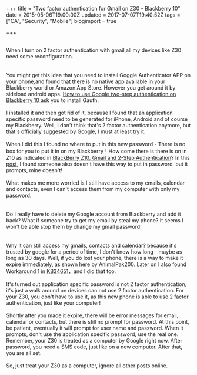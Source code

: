+++
title = "Two factor authentication for Gmail on Z30 - Blackberry 10"
date = 2015-05-06T19:00:00Z
updated = 2017-07-07T19:40:52Z
tags = ["OA", "Security", "Mobile"]
blogimport = true 

+++

<br />When I turn on 2 factor authentication with gmail,all my devices like Z30 need some reconfiguration.<br /><br /><br />You might get this idea that you need to install Goggle Authenticator APP on your phone,and found that there is no native app available in your Blackberry world or Amazon App Store. However you get around it by sideload android apps. <a href="http://crackberry.com/how-use-google-two-step-authentication-blackberry-10" target="_blank">How to use Google two-step authentication on Blackberry 10 </a>ask you to install Gauth.<br /><br />I installed it and then got rid of it, because I found that an application specific password need to be  generated for iPhone, Android and of course my Blackberry. Well, I don't think that's 2 factor authentication anymore, but that's officially suggested by Google, I must at least try it. <br /><br />When I did  this I found no where to put in this new password - There is no box for  you to put it in on my Blackberry！How come there is there is on in Z10 as indicated in <a href="http://pomeroy.me/2013/02/blackberry-z10-gmail-and-2-step-authentication/" target="_blank">BlackBerry Z10, Gmail and 2-Step Authentication</a>? In this <a href="http://crackberry.com/how-setup-gmail-your-blackberry-10-devce-using-imap-caldav-and-carddav" target="_blank">post</a>, I found someone also doesn't have this way to put in password, but it prompts, mine doesn't!<br /><br />What makes me more worried is I still have access to my emails, calendar and contacts, even I can't access them from my computer with only my password.<br /><br /><br />Do I really have to delete my Google account from Blackberry and add it back? What if someone try to get my email by steal my phone? It seems I won't be able stop them by change my gmail password!<br /><br /><br />Why it can still access my gmails, contacts and calendar? because it's trusted by google for a period of time, I don't know how long - maybe as long as 30 days. Well, if you do lost your phone, there is a way to make it expire immediately, as shown <a href="http://forums.crackberry.com/blackberry-10-os-f269/urgent-omg-how-do-i-update-gmail-device-after-pw-change-855591/" target="_blank">here</a><a class="mp-username username online" data-luid="687075" data-pid="vb_cb" href="http://forums.crackberry.com/members/animalpak200-687075/" rel="nofollow"><b></b></a> by AnimalPak200. Later on I also found Workaround 1 in <a href="http://www.blackberry.com/btsc/KB34651" target="_blank">KB34651</a>，and I did that too. 　<br /><br />It's turned out application specific password is not 2 factor  authentication, it's just a walk around on devices can not use 2 factor  authentication. For your Z30, you don't have to use it, as this new  phone is able to use 2 factor authentication, just like your computer!<br /><br />Shortly after you made it expire, there will be error messages for email, calendar or contacts, but there is still no prompt for password. At this point, be patient, eventually it will prompt for user name and password. When it prompts, don't use the application specific password, use the real one. Remember, your Z30 is treated as a computer by Google right now. After password, you need a SMS code, just like on a new computer. After that, you are all set.<br /><br />So, just treat your Z30 as a computer, ignore all other posts online. <br /><br /><br />
